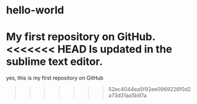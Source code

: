 hello-world
===========

My first repository on GitHub.
<<<<<<< HEAD
Is updated in the sublime text editor.
=======
yes, this is my first repository on GitHub
>>>>>>> 52ec4044ea5f92ee0969226f0d2a73d31aa5b97a
